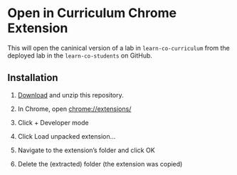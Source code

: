 # Open in Curriculum Chrome Extension

This will open the caninical version of a lab in `learn-co-curriculum` from the deployed lab in the `learn-co-students` on GitHub.

## Installation

1. [Download](https://github.com/flatiron-labs/open-in-curriclum-chrome-extension/archive/master.zip) and unzip this repository.

2. In Chrome, open [chrome://extensions/](chrome://extensions/)

3. Click + Developer mode

4. Click Load unpacked extension…

5. Navigate to the extension’s folder and click OK

6. Delete the (extracted) folder (the extension was copied) 
